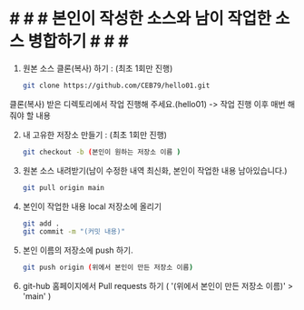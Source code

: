 # # # # 본인이 작성한 소스와 남이 작업한 소스 병합하기 # # # #
1. 원본 소스 클론(복사) 하기 : (최초 1회만 진행)
   ```bash
   git clone https://github.com/CEB79/hello01.git

클론(복사) 받은 디렉토리에서 작업 진행해 주세요.(hello01)
-> 작업 진행 이후 매번 해줘야 할 내용

2. 내 고유한 저장소 만들기 : (최초 1회만 진행)
   ```bash
   git checkout -b (본인이 원하는 저장소 이름 )


3. 원본 소스 내려받기(남이 수정한 내역 최신화, 본인이 작업한 내용 남아있습니다.)
   ```bash
   git pull origin main

4. 본인이 작업한 내용 local 저장소에 올리기
   ```bash
   git add .
   git commit -m "(커밋 내용)"
   
5. 본인 이름의 저장소에 push 하기.
   ```bash
   git push origin (위에서 본인이 만든 저장소 이름)
   
6. git-hub 홈페이지에서 Pull requests 하기 ( '(위에서 본인이 만든 저장소 이름)' > 'main' )
